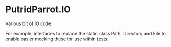 # PutridParrot.IO

Various bit of IO code. 

For example, interfaces to replace the static class Path, Directory and File to enable easier mocking these for use within tests.
